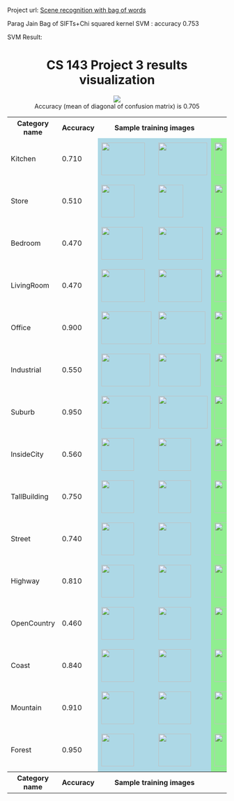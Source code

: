 Project url: [Scene recognition with bag of words](http://cs.brown.edu/courses/cs143/proj3/)

Parag Jain
Bag of SIFTs+Chi squared kernel SVM : accuracy 0.753


SVM Result:

<dt>
<html>
<head>
<link href='http://fonts.googleapis.com/css?family=Nunito:300|Crimson+Text|Droid+Sans+Mono' rel='stylesheet' type='text/css'>

</head>
<body>

<div class="container">


<center>
<h1>CS 143 Project 3 results visualization</h1>
<img src="confusion_matrix.png">

<br>
Accuracy (mean of diagonal of confusion matrix) is 0.705
<p>

<table border=0 cellpadding=4 cellspacing=1>
<tr>
<th>Category name</th>
<th>Accuracy</th>
<th colspan=2>Sample training images</th>
<th colspan=2>Sample true positives</th>
<th colspan=2>False positives with true label</th>
<th colspan=2>False negatives with wrong predicted label</th>
</tr>
<tr>
<td>Kitchen</td>
<td>0.710</td>
<td bgcolor=LightBlue><img src="thumbnails/Kitchen_image_0193.jpg" width=100 height=75></td>
<td bgcolor=LightBlue><img src="thumbnails/Kitchen_image_0099.jpg" width=112 height=75></td>
<td bgcolor=LightGreen><img src="thumbnails/Kitchen_image_0121.jpg" width=100 height=75></td>
<td bgcolor=LightGreen><img src="thumbnails/Kitchen_image_0028.jpg" width=57 height=75></td>
<td bgcolor=LightCoral><img src="thumbnails/Bedroom_image_0029.jpg" width=133 height=75><br><small>Bedroom</small></td>
<td bgcolor=LightCoral><img src="thumbnails/Store_image_0141.jpg" width=125 height=75><br><small>Store</small></td>
<td bgcolor=#FFBB55><img src="thumbnails/Kitchen_image_0125.jpg" width=114 height=75><br><small>Mountain</small></td>
<td bgcolor=#FFBB55><img src="thumbnails/Kitchen_image_0064.jpg" width=107 height=75><br><small>LivingRoom</small></td>
</tr>
<tr>
<td>Store</td>
<td>0.510</td>
<td bgcolor=LightBlue><img src="thumbnails/Store_image_0142.jpg" width=76 height=75></td>
<td bgcolor=LightBlue><img src="thumbnails/Store_image_0064.jpg" width=57 height=75></td>
<td bgcolor=LightGreen><img src="thumbnails/Store_image_0048.jpg" width=100 height=75></td>
<td bgcolor=LightGreen><img src="thumbnails/Store_image_0122.jpg" width=74 height=75></td>
<td bgcolor=LightCoral><img src="thumbnails/LivingRoom_image_0079.jpg" width=103 height=75><br><small>LivingRoom</small></td>
<td bgcolor=LightCoral><img src="thumbnails/InsideCity_image_0043.jpg" width=75 height=75><br><small>InsideCity</small></td>
<td bgcolor=#FFBB55><img src="thumbnails/Store_image_0082.jpg" width=135 height=75><br><small>Kitchen</small></td>
<td bgcolor=#FFBB55><img src="thumbnails/Store_image_0134.jpg" width=57 height=75><br><small>LivingRoom</small></td>
</tr>
<tr>
<td>Bedroom</td>
<td>0.470</td>
<td bgcolor=LightBlue><img src="thumbnails/Bedroom_image_0025.jpg" width=95 height=75></td>
<td bgcolor=LightBlue><img src="thumbnails/Bedroom_image_0145.jpg" width=102 height=75></td>
<td bgcolor=LightGreen><img src="thumbnails/Bedroom_image_0080.jpg" width=100 height=75></td>
<td bgcolor=LightGreen><img src="thumbnails/Bedroom_image_0007.jpg" width=101 height=75></td>
<td bgcolor=LightCoral><img src="thumbnails/Kitchen_image_0167.jpg" width=57 height=75><br><small>Kitchen</small></td>
<td bgcolor=LightCoral><img src="thumbnails/LivingRoom_image_0037.jpg" width=113 height=75><br><small>LivingRoom</small></td>
<td bgcolor=#FFBB55><img src="thumbnails/Bedroom_image_0115.jpg" width=89 height=75><br><small>LivingRoom</small></td>
<td bgcolor=#FFBB55><img src="thumbnails/Bedroom_image_0120.jpg" width=116 height=75><br><small>InsideCity</small></td>
</tr>
<tr>
<td>LivingRoom</td>
<td>0.470</td>
<td bgcolor=LightBlue><img src="thumbnails/LivingRoom_image_0226.jpg" width=100 height=75></td>
<td bgcolor=LightBlue><img src="thumbnails/LivingRoom_image_0149.jpg" width=100 height=75></td>
<td bgcolor=LightGreen><img src="thumbnails/LivingRoom_image_0042.jpg" width=105 height=75></td>
<td bgcolor=LightGreen><img src="thumbnails/LivingRoom_image_0114.jpg" width=98 height=75></td>
<td bgcolor=LightCoral><img src="thumbnails/InsideCity_image_0104.jpg" width=75 height=75><br><small>InsideCity</small></td>
<td bgcolor=LightCoral><img src="thumbnails/Store_image_0091.jpg" width=89 height=75><br><small>Store</small></td>
<td bgcolor=#FFBB55><img src="thumbnails/LivingRoom_image_0096.jpg" width=100 height=75><br><small>Kitchen</small></td>
<td bgcolor=#FFBB55><img src="thumbnails/LivingRoom_image_0078.jpg" width=113 height=75><br><small>Kitchen</small></td>
</tr>
<tr>
<td>Office</td>
<td>0.900</td>
<td bgcolor=LightBlue><img src="thumbnails/Office_image_0101.jpg" width=115 height=75></td>
<td bgcolor=LightBlue><img src="thumbnails/Office_image_0156.jpg" width=108 height=75></td>
<td bgcolor=LightGreen><img src="thumbnails/Office_image_0110.jpg" width=107 height=75></td>
<td bgcolor=LightGreen><img src="thumbnails/Office_image_0055.jpg" width=108 height=75></td>
<td bgcolor=LightCoral><img src="thumbnails/LivingRoom_image_0002.jpg" width=100 height=75><br><small>LivingRoom</small></td>
<td bgcolor=LightCoral><img src="thumbnails/LivingRoom_image_0013.jpg" width=100 height=75><br><small>LivingRoom</small></td>
<td bgcolor=#FFBB55><img src="thumbnails/Office_image_0144.jpg" width=115 height=75><br><small>LivingRoom</small></td>
<td bgcolor=#FFBB55><img src="thumbnails/Office_image_0127.jpg" width=119 height=75><br><small>Kitchen</small></td>
</tr>
<tr>
<td>Industrial</td>
<td>0.550</td>
<td bgcolor=LightBlue><img src="thumbnails/Industrial_image_0159.jpg" width=112 height=75></td>
<td bgcolor=LightBlue><img src="thumbnails/Industrial_image_0226.jpg" width=97 height=75></td>
<td bgcolor=LightGreen><img src="thumbnails/Industrial_image_0040.jpg" width=135 height=75></td>
<td bgcolor=LightGreen><img src="thumbnails/Industrial_image_0008.jpg" width=114 height=75></td>
<td bgcolor=LightCoral><img src="thumbnails/Street_image_0145.jpg" width=75 height=75><br><small>Street</small></td>
<td bgcolor=LightCoral><img src="thumbnails/TallBuilding_image_0016.jpg" width=75 height=75><br><small>TallBuilding</small></td>
<td bgcolor=#FFBB55><img src="thumbnails/Industrial_image_0007.jpg" width=117 height=75><br><small>InsideCity</small></td>
<td bgcolor=#FFBB55><img src="thumbnails/Industrial_image_0005.jpg" width=114 height=75><br><small>Highway</small></td>
</tr>
<tr>
<td>Suburb</td>
<td>0.950</td>
<td bgcolor=LightBlue><img src="thumbnails/Suburb_image_0091.jpg" width=113 height=75></td>
<td bgcolor=LightBlue><img src="thumbnails/Suburb_image_0016.jpg" width=113 height=75></td>
<td bgcolor=LightGreen><img src="thumbnails/Suburb_image_0061.jpg" width=113 height=75></td>
<td bgcolor=LightGreen><img src="thumbnails/Suburb_image_0068.jpg" width=113 height=75></td>
<td bgcolor=LightCoral><img src="thumbnails/Coast_image_0024.jpg" width=75 height=75><br><small>Coast</small></td>
<td bgcolor=LightCoral><img src="thumbnails/OpenCountry_image_0004.jpg" width=75 height=75><br><small>OpenCountry</small></td>
<td bgcolor=#FFBB55><img src="thumbnails/Suburb_image_0053.jpg" width=113 height=75><br><small>Coast</small></td>
<td bgcolor=#FFBB55><img src="thumbnails/Suburb_image_0046.jpg" width=113 height=75><br><small>Mountain</small></td>
</tr>
<tr>
<td>InsideCity</td>
<td>0.560</td>
<td bgcolor=LightBlue><img src="thumbnails/InsideCity_image_0212.jpg" width=75 height=75></td>
<td bgcolor=LightBlue><img src="thumbnails/InsideCity_image_0028.jpg" width=75 height=75></td>
<td bgcolor=LightGreen><img src="thumbnails/InsideCity_image_0068.jpg" width=75 height=75></td>
<td bgcolor=LightGreen><img src="thumbnails/InsideCity_image_0139.jpg" width=75 height=75></td>
<td bgcolor=LightCoral><img src="thumbnails/Industrial_image_0140.jpg" width=100 height=75><br><small>Industrial</small></td>
<td bgcolor=LightCoral><img src="thumbnails/Street_image_0055.jpg" width=75 height=75><br><small>Street</small></td>
<td bgcolor=#FFBB55><img src="thumbnails/InsideCity_image_0012.jpg" width=75 height=75><br><small>LivingRoom</small></td>
<td bgcolor=#FFBB55><img src="thumbnails/InsideCity_image_0037.jpg" width=75 height=75><br><small>Industrial</small></td>
</tr>
<tr>
<td>TallBuilding</td>
<td>0.750</td>
<td bgcolor=LightBlue><img src="thumbnails/TallBuilding_image_0331.jpg" width=75 height=75></td>
<td bgcolor=LightBlue><img src="thumbnails/TallBuilding_image_0320.jpg" width=75 height=75></td>
<td bgcolor=LightGreen><img src="thumbnails/TallBuilding_image_0018.jpg" width=75 height=75></td>
<td bgcolor=LightGreen><img src="thumbnails/TallBuilding_image_0080.jpg" width=75 height=75></td>
<td bgcolor=LightCoral><img src="thumbnails/Industrial_image_0114.jpg" width=49 height=75><br><small>Industrial</small></td>
<td bgcolor=LightCoral><img src="thumbnails/InsideCity_image_0021.jpg" width=75 height=75><br><small>InsideCity</small></td>
<td bgcolor=#FFBB55><img src="thumbnails/TallBuilding_image_0024.jpg" width=75 height=75><br><small>Kitchen</small></td>
<td bgcolor=#FFBB55><img src="thumbnails/TallBuilding_image_0107.jpg" width=75 height=75><br><small>Bedroom</small></td>
</tr>
<tr>
<td>Street</td>
<td>0.740</td>
<td bgcolor=LightBlue><img src="thumbnails/Street_image_0280.jpg" width=75 height=75></td>
<td bgcolor=LightBlue><img src="thumbnails/Street_image_0002.jpg" width=75 height=75></td>
<td bgcolor=LightGreen><img src="thumbnails/Street_image_0018.jpg" width=75 height=75></td>
<td bgcolor=LightGreen><img src="thumbnails/Street_image_0027.jpg" width=75 height=75></td>
<td bgcolor=LightCoral><img src="thumbnails/InsideCity_image_0057.jpg" width=75 height=75><br><small>InsideCity</small></td>
<td bgcolor=LightCoral><img src="thumbnails/Store_image_0084.jpg" width=93 height=75><br><small>Store</small></td>
<td bgcolor=#FFBB55><img src="thumbnails/Street_image_0041.jpg" width=75 height=75><br><small>Store</small></td>
<td bgcolor=#FFBB55><img src="thumbnails/Street_image_0025.jpg" width=75 height=75><br><small>InsideCity</small></td>
</tr>
<tr>
<td>Highway</td>
<td>0.810</td>
<td bgcolor=LightBlue><img src="thumbnails/Highway_image_0033.jpg" width=75 height=75></td>
<td bgcolor=LightBlue><img src="thumbnails/Highway_image_0223.jpg" width=75 height=75></td>
<td bgcolor=LightGreen><img src="thumbnails/Highway_image_0075.jpg" width=75 height=75></td>
<td bgcolor=LightGreen><img src="thumbnails/Highway_image_0027.jpg" width=75 height=75></td>
<td bgcolor=LightCoral><img src="thumbnails/Mountain_image_0079.jpg" width=75 height=75><br><small>Mountain</small></td>
<td bgcolor=LightCoral><img src="thumbnails/Coast_image_0058.jpg" width=75 height=75><br><small>Coast</small></td>
<td bgcolor=#FFBB55><img src="thumbnails/Highway_image_0013.jpg" width=75 height=75><br><small>Coast</small></td>
<td bgcolor=#FFBB55><img src="thumbnails/Highway_image_0140.jpg" width=75 height=75><br><small>Coast</small></td>
</tr>
<tr>
<td>OpenCountry</td>
<td>0.460</td>
<td bgcolor=LightBlue><img src="thumbnails/OpenCountry_image_0363.jpg" width=75 height=75></td>
<td bgcolor=LightBlue><img src="thumbnails/OpenCountry_image_0235.jpg" width=75 height=75></td>
<td bgcolor=LightGreen><img src="thumbnails/OpenCountry_image_0016.jpg" width=75 height=75></td>
<td bgcolor=LightGreen><img src="thumbnails/OpenCountry_image_0051.jpg" width=75 height=75></td>
<td bgcolor=LightCoral><img src="thumbnails/Coast_image_0030.jpg" width=75 height=75><br><small>Coast</small></td>
<td bgcolor=LightCoral><img src="thumbnails/Highway_image_0034.jpg" width=75 height=75><br><small>Highway</small></td>
<td bgcolor=#FFBB55><img src="thumbnails/OpenCountry_image_0122.jpg" width=75 height=75><br><small>Coast</small></td>
<td bgcolor=#FFBB55><img src="thumbnails/OpenCountry_image_0023.jpg" width=75 height=75><br><small>Mountain</small></td>
</tr>
<tr>
<td>Coast</td>
<td>0.840</td>
<td bgcolor=LightBlue><img src="thumbnails/Coast_image_0248.jpg" width=75 height=75></td>
<td bgcolor=LightBlue><img src="thumbnails/Coast_image_0043.jpg" width=75 height=75></td>
<td bgcolor=LightGreen><img src="thumbnails/Coast_image_0050.jpg" width=75 height=75></td>
<td bgcolor=LightGreen><img src="thumbnails/Coast_image_0106.jpg" width=75 height=75></td>
<td bgcolor=LightCoral><img src="thumbnails/OpenCountry_image_0080.jpg" width=75 height=75><br><small>OpenCountry</small></td>
<td bgcolor=LightCoral><img src="thumbnails/InsideCity_image_0042.jpg" width=75 height=75><br><small>InsideCity</small></td>
<td bgcolor=#FFBB55><img src="thumbnails/Coast_image_0024.jpg" width=75 height=75><br><small>Suburb</small></td>
<td bgcolor=#FFBB55><img src="thumbnails/Coast_image_0107.jpg" width=75 height=75><br><small>Highway</small></td>
</tr>
<tr>
<td>Mountain</td>
<td>0.910</td>
<td bgcolor=LightBlue><img src="thumbnails/Mountain_image_0318.jpg" width=75 height=75></td>
<td bgcolor=LightBlue><img src="thumbnails/Mountain_image_0070.jpg" width=75 height=75></td>
<td bgcolor=LightGreen><img src="thumbnails/Mountain_image_0027.jpg" width=75 height=75></td>
<td bgcolor=LightGreen><img src="thumbnails/Mountain_image_0097.jpg" width=75 height=75></td>
<td bgcolor=LightCoral><img src="thumbnails/OpenCountry_image_0012.jpg" width=75 height=75><br><small>OpenCountry</small></td>
<td bgcolor=LightCoral><img src="thumbnails/OpenCountry_image_0079.jpg" width=75 height=75><br><small>OpenCountry</small></td>
<td bgcolor=#FFBB55><img src="thumbnails/Mountain_image_0076.jpg" width=75 height=75><br><small>Forest</small></td>
<td bgcolor=#FFBB55><img src="thumbnails/Mountain_image_0003.jpg" width=75 height=75><br><small>Coast</small></td>
</tr>
<tr>
<td>Forest</td>
<td>0.950</td>
<td bgcolor=LightBlue><img src="thumbnails/Forest_image_0016.jpg" width=75 height=75></td>
<td bgcolor=LightBlue><img src="thumbnails/Forest_image_0129.jpg" width=75 height=75></td>
<td bgcolor=LightGreen><img src="thumbnails/Forest_image_0122.jpg" width=75 height=75></td>
<td bgcolor=LightGreen><img src="thumbnails/Forest_image_0101.jpg" width=75 height=75></td>
<td bgcolor=LightCoral><img src="thumbnails/Mountain_image_0076.jpg" width=75 height=75><br><small>Mountain</small></td>
<td bgcolor=LightCoral><img src="thumbnails/Store_image_0073.jpg" width=101 height=75><br><small>Store</small></td>
<td bgcolor=#FFBB55><img src="thumbnails/Forest_image_0117.jpg" width=75 height=75><br><small>Mountain</small></td>
<td bgcolor=#FFBB55><img src="thumbnails/Forest_image_0109.jpg" width=75 height=75><br><small>Mountain</small></td>
</tr>
<tr>
<th>Category name</th>
<th>Accuracy</th>
<th colspan=2>Sample training images</th>
<th colspan=2>Sample true positives</th>
<th colspan=2>False positives with true label</th>
<th colspan=2>False negatives with wrong predicted label</th>
</tr>
</table>
</center>


</div>
</body>
</html>
</dt>

